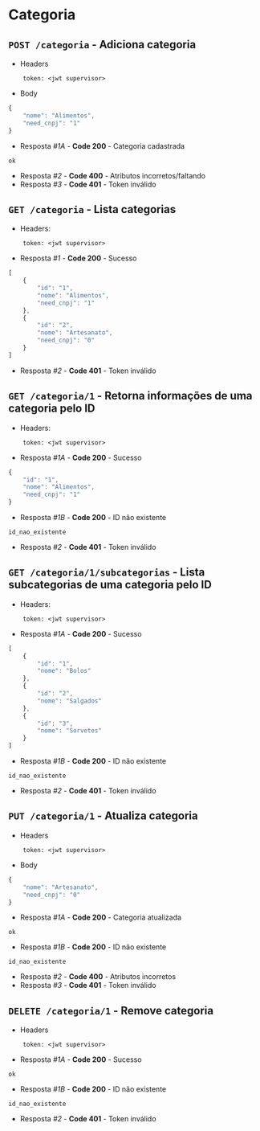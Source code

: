 # Categoria

## ```POST /categoria``` - Adiciona categoria
- Headers
```
    token: <jwt supervisor>
```
- Body
```javascript
{
    "nome": "Alimentos",
    "need_cnpj": "1"
}
```
- Resposta *#1A* - **Code 200** - Categoria cadastrada
```
ok
```
- Resposta *#2* - **Code 400** - Atributos incorretos/faltando
- Resposta *#3* - **Code 401** - Token inválido

## ```GET /categoria``` - Lista categorias
 - Headers: 
```
    token: <jwt supervisor>
```
- Resposta *#1* - **Code 200** - Sucesso
```javascript
[
    {
        "id": "1",
        "nome": "Alimentos",
        "need_cnpj": "1"
    },
    {
        "id": "2",
        "nome": "Artesanato",
        "need_cnpj": "0"
    }
]
```
- Resposta *#2* - **Code 401** - Token inválido

## ```GET /categoria/1``` - Retorna informações de uma categoria pelo ID
- Headers: 
```
    token: <jwt supervisor>
```

- Resposta *#1A* - **Code 200** - Sucesso
```javascript
{
    "id": "1",
    "nome": "Alimentos",
    "need_cnpj": "1"
}
```
- Resposta *#1B* - **Code 200** - ID não existente
```
id_nao_existente
```
- Resposta *#2* - **Code 401** - Token inválido

## ```GET /categoria/1/subcategorias``` - Lista subcategorias de uma categoria pelo ID

 - Headers: 
```
    token: <jwt supervisor>
```

- Resposta *#1A* - **Code 200** - Sucesso
```javascript
[
    {
        "id": "1",
        "nome": "Bolos"
    },
    {
        "id": "2",
        "nome": "Salgados"
    },
    {
        "id": "3",
        "nome": "Sorvetes"
    }
]
```
- Resposta *#1B* - **Code 200** - ID não existente
```
id_nao_existente
```
- Resposta *#2* - **Code 401** - Token inválido

## ```PUT /categoria/1``` - Atualiza categoria
- Headers
```
    token: <jwt supervisor>
```
- Body
```javascript
{
    "nome": "Artesanato",
    "need_cnpj": "0" 
}
```
- Resposta *#1A* - **Code 200** - Categoria atualizada
```
ok
```
- Resposta *#1B* - **Code 200** - ID não existente
```
id_nao_existente
```
- Resposta *#2* - **Code 400** - Atributos incorretos
- Resposta *#3* - **Code 401** - Token inválido

## ```DELETE /categoria/1``` - Remove categoria
- Headers
```
    token: <jwt supervisor>
```
- Resposta *#1A* - **Code 200** - Sucesso
```
ok
```
- Resposta *#1B* - **Code 200** - ID não existente
```
id_nao_existente
```
- Resposta *#2* - **Code 401** - Token inválido